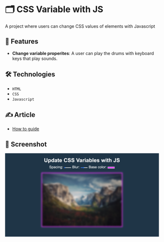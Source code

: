# 🗂️ CSS Variable with JS
 
A project where users can change CSS values of elements with Javascript

## 🚀 Features

- **Change variable properites**: A user can play the drums with keyboard keys that play sounds.

## 🛠️ Technologies

- `HTML`
- `CSS`
- `Javascript`

## ✍️ Article

- [How to guide](./Changing%20CSS%20Variables%20with%20Javascript.md)

## 📸 Screenshot

![Drum Kit screenshot](./assets/css_variable_with_js.png)
